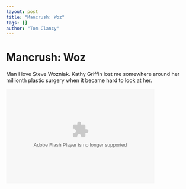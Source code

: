 ```yaml
---
layout: post
title: "Mancrush: Woz"
tags: []
author: "Tom Clancy"
---
```


# Mancrush: Woz

Man I love Steve Wozniak. Kathy Griffin lost me somewhere around her millionth plastic surgery when it became hard to look at her.

<object type="application/x-shockwave-flash" data="http://blip.tv/scripts/flash/showplayer.swf?enablejs=true&feedurl=http%3A%2F%2Fengadget%2Eblip%2Etv%2Frss%2Fflash&file=http%3A%2F%2Fblip%2Etv%2Frss%2Fflash%2F995363%3Freferrer%3D3%26referrer%3Dsource%26referrer%3D&brandlink=http%3A%2F%2Fblip%2Etv%2F%3Futm%5Fsource%3Dbrandlink&brandname=blip%2Etv&showplayerpath=http%3A%2F%2Fblip%2Etv%2Fscripts%2Fflash%2Fshowplayer%2Eswf" width="400" height="255" allowfullscreen="true" id="showplayer"><param name="movie" value="http://blip.tv/scripts/flash/showplayer.swf?enablejs=true&feedurl=http%3A%2F%2Fengadget%2Eblip%2Etv%2Frss%2Fflash&file=http%3A%2F%2Fblip%2Etv%2Frss%2Fflash%2F995363%3Freferrer%3D3%26referrer%3Dsource%26referrer%3D&brandlink=http%3A%2F%2Fblip%2Etv%2F%3Futm%5Fsource%3Dbrandlink&brandname=blip%2Etv&showplayerpath=http%3A%2F%2Fblip%2Etv%2Fscripts%2Fflash%2Fshowplayer%2Eswf" /><param name="quality" value="best" /><embed src="http://blip.tv/scripts/flash/showplayer.swf?enablejs=true&feedurl=http%3A%2F%2Fengadget%2Eblip%2Etv%2Frss%2Fflash&file=http%3A%2F%2Fblip%2Etv%2Frss%2Fflash%2F995363%3Freferrer%3D3%26referrer%3Dsource%26referrer%3D&brandlink=http%3A%2F%2Fblip%2Etv%2F%3Futm%5Fsource%3Dbrandlink&brandname=blip%2Etv&showplayerpath=http%3A%2F%2Fblip%2Etv%2Fscripts%2Fflash%2Fshowplayer%2Eswf" quality="best" width="400" height="255" name="showplayer" type="application/x-shockwave-flash"></embed></object>
